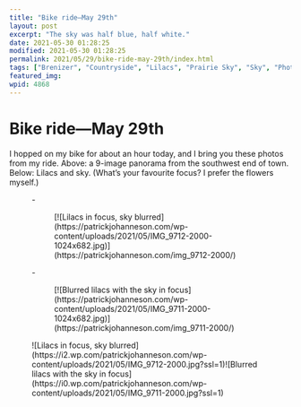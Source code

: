 ```yaml
---
title: "Bike ride—May 29th"
layout: post
excerpt: "The sky was half blue, half white."
date: 2021-05-30 01:28:25
modified: 2021-05-30 01:28:25
permalink: 2021/05/29/bike-ride-may-29th/index.html
tags: ["Brenizer", "Countryside", "Lilacs", "Prairie Sky", "Sky", "Photos"]
featured_img: 
wpid: 4868
---
```


# Bike ride—May 29th

I hopped on my bike for about an hour today, and I bring you these photos from my ride. Above: a 9-image panorama from the southwest end of town. Below: Lilacs and sky. (What’s your favourite focus? I prefer the flowers myself.)

<figure class="is-layout-flex wp-block-gallery-154 wp-block-gallery columns-2 is-cropped">- <figure>[![Lilacs in focus, sky blurred](https://patrickjohanneson.com/wp-content/uploads/2021/05/IMG_9712-2000-1024x682.jpg)](https://patrickjohanneson.com/img_9712-2000/)</figure>
- <figure>[![Blurred lilacs with the sky in focus](https://patrickjohanneson.com/wp-content/uploads/2021/05/IMG_9711-2000-1024x682.jpg)](https://patrickjohanneson.com/img_9711-2000/)</figure>

</figure><figure class="wp-block-jetpack-image-compare"><div class="juxtapose" data-mode="horizontal">![Lilacs in focus, sky blurred](https://i2.wp.com/patrickjohanneson.com/wp-content/uploads/2021/05/IMG_9712-2000.jpg?ssl=1)![Blurred lilacs with the sky in focus](https://i0.wp.com/patrickjohanneson.com/wp-content/uploads/2021/05/IMG_9711-2000.jpg?ssl=1)</div></figure>